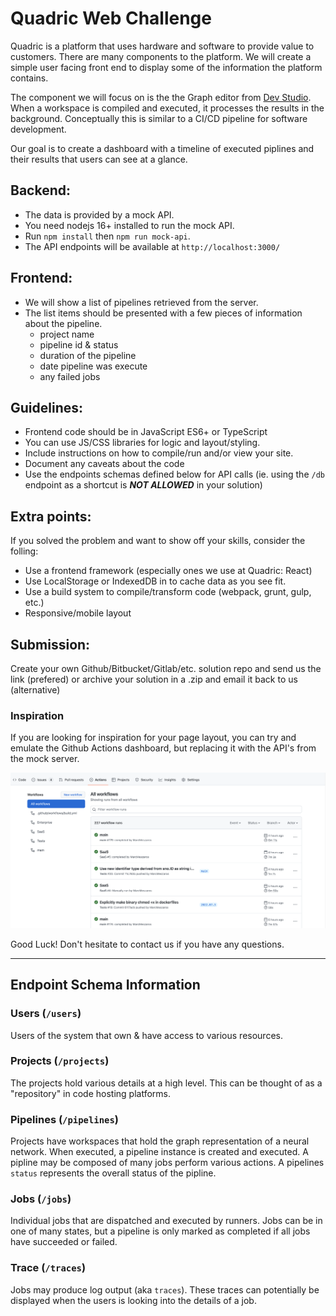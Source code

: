 Quadric Web Challenge
=====================

Quadric is a platform that uses hardware and software to provide value to customers. There are many components to the platform. We will create a simple user facing front end to display some of the information the platform contains.

The component we will focus on is the the Graph editor from [Dev Studio](https://www.quadric.io/studio). When a workspace is compiled and executed, it processes the results in the background. Conceptually this is similar to a CI/CD pipeline for software development.

Our goal is to create a dashboard with a timeline of executed piplines and their results that users can see at a glance.

## Backend:
- The data is provided by a mock API.
- You need nodejs 16+ installed to run the mock API.
- Run `npm install` then `npm run mock-api`.
- The API endpoints will be available at `http://localhost:3000/`

## Frontend:
- We will show a list of pipelines retrieved from the server.
- The list items should be presented with a few pieces of information about the pipeline.
  - project name
  - pipeline id & status
  - duration of the pipeline
  - date pipeline was execute
  - any failed jobs

## Guidelines:
- Frontend code should be in JavaScript ES6+ or TypeScript
- You can use JS/CSS libraries for logic and layout/styling.
- Include instructions on how to compile/run and/or view your site.
- Document any caveats about the code
- Use the endpoints schemas defined below for API calls (ie. using the `/db` endpoint as a shortcut is ***NOT ALLOWED*** in your solution)

## Extra points:
If you solved the problem and want to show off your skills, consider the folling:

- Use a frontend framework (especially ones we use at Quadric: React)
- Use LocalStorage or IndexedDB in to cache data as you see fit.
- Use a build system to compile/transform code (webpack, grunt, gulp, etc.)
- Responsive/mobile layout

## Submission:
Create your own Github/Bitbucket/Gitlab/etc. solution repo and send us the link (prefered)
or archive your solution in a .zip and email it back to us (alternative)

### Inspiration
If you are looking for inspiration for your page layout, you can try and emulate the
Github Actions dashboard, but replacing it with the API's from the mock server.

![Screenshot](/screenshots/gh_actions.png?raw=true "Inspiration Screenshot")


Good Luck!
Don't hesitate to contact us if you have any questions.

----

## Endpoint Schema Information

### Users (`/users`)
Users of the system that own & have access to various resources.

### Projects (`/projects`)
The projects hold various details at a high level. This can be thought of as a "repository" in
code hosting platforms.

### Pipelines (`/pipelines`)
Projects have workspaces that hold the graph representation of a neural network. When executed, a pipeline instance is created and executed. A pipline may be composed of many jobs perform various actions.
A pipelines `status` represents the overall status of the pipline.

### Jobs (`/jobs`)
Individual jobs that are dispatched and executed by runners. Jobs can be in one of many states, but a pipeline is only marked as completed if all jobs have succeeded or failed.

### Trace (`/traces`)
Jobs may produce log output (aka `traces`). These traces can potentially be displayed when the users
is looking into the details of a job.
